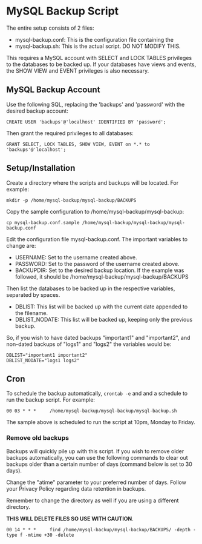 # MySQL Backup Script #

The entire setup consists of 2 files:

- mysql-backup.conf: This is the configuration file containing the 
- mysql-backup.sh: This is the actual script. DO NOT MODIFY THIS.

This requires a MySQL account with SELECT and LOCK TABLES privileges to the
databases to be backed up. If your databases have views and events, the
SHOW VIEW and EVENT privileges is also necessary.

## MySQL Backup Account ##

Use the following SQL, replacing the 'backups' and 'password' with the desired
backup account:

	CREATE USER 'backups'@'localhost' IDENTIFIED BY 'password';

Then grant the required privileges to all databases:

	GRANT SELECT, LOCK TABLES, SHOW VIEW, EVENT on *.* to 'backups'@'localhost';

## Setup/Installation ##

Create a directory where the scripts and backups will be located. For example:

	mkdir -p /home/mysql-backup/mysql-backup/BACKUPS

Copy the sample configuration to /home/mysql-backup/mysql-backup:

	cp mysql-backup.conf.sample /home/mysql-backup/mysql-backup/mysql-backup.conf

Edit the configuration file mysql-backup.conf. The important variables to change
are:

- USERNAME: Set to the username created above.
- PASSWORD: Set to the password of the username created above.
- BACKUPDIR: Set to the desired backup location. If the example was followed, it
  should be /home/mysql-backup/mysql-backup/BACKUPS

Then list the databases to be backed up in the respective variables, separated
by spaces.

- DBLIST: This list will be backed up with the current date appended to the
  filename.
- DBLIST_NODATE: This list will be backed up, keeping only the previous backup.

So, if you wish to have dated backups "important1" and "important2", and
non-dated backups of "logs1" and "logs2" the variables would be:

	DBLIST="important1 important2"
	DBLIST_NODATE="logs1 logs2"

## Cron ##

To schedule the backup automatically, `crontab -e` and and a schedule to run the
backup script. For example:

	00 03 * * *	    /home/mysql-backup/mysql-backup/mysql-backup.sh

The sample above is scheduled to run the script at 10pm, Monday to Friday.

### Remove old backups ###

Backups will quickly pile up with this script. If you wish to remove older
backups automatically, you can use the following commands to clear out backups
older than a certain number of days (command below is set to 30 days).

Change the "atime" parameter to your preferred number of days. Follow your
Privacy Policy regarding data retention in backups.

Remember to change the directory as well if you are using a different directory.

**THIS WILL DELETE FILES SO USE WITH CAUTION**.

	00 14 * * *	    find /home/mysql-backup/mysql-backup/BACKUPS/ -depth -type f -mtime +30 -delete
